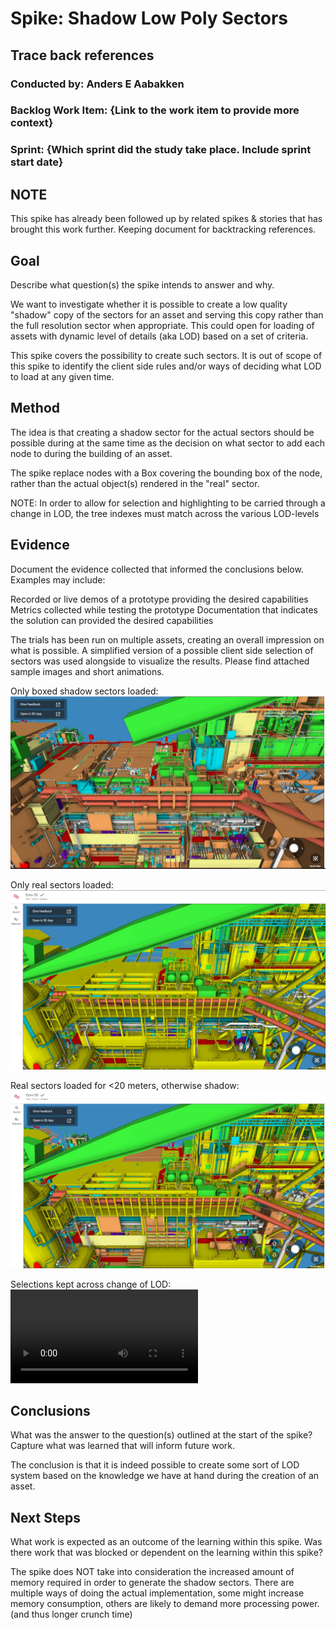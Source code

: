 # Spike: Shadow Low Poly Sectors

## Trace back references

### Conducted by: Anders E Aabakken

### Backlog Work Item: {Link to the work item to provide more context}

### Sprint: {Which sprint did the study take place. Include sprint start date}

## NOTE

This spike has already been followed up by related spikes & stories that has brought this work further. Keeping document for backtracking references.

## Goal

Describe what question(s) the spike intends to answer and why.

We want to investigate whether it is possible to create a low quality "shadow" copy of the sectors for an asset and serving this copy rather than the full resolution sector when appropriate. This could open for loading of assets with dynamic level of details (aka LOD) based on a set of criteria.

This spike covers the possibility to create such sectors. It is out of scope of this spike to identify the client side rules and/or ways of deciding what LOD to load at any given time.

## Method

The idea is that creating a shadow sector for the actual sectors should be possible during at the same time as the decision on what sector to add each node to during the building of an asset.

The spike replace nodes with a Box covering the bounding box of the node, rather than the actual object(s) rendered in the "real" sector.

NOTE: In order to allow for selection and highlighting to be carried through a change in LOD, the tree indexes must match across the various LOD-levels

## Evidence

Document the evidence collected that informed the conclusions below. Examples may include:

Recorded or live demos of a prototype providing the desired capabilities
Metrics collected while testing the prototype
Documentation that indicates the solution can provided the desired capabilities

The trials has been run on multiple assets, creating an overall impression on what is possible. A simplified version of a possible client side selection of sectors was used alongside to visualize the results. Please find attached sample images and short animations.

Only boxed shadow sectors loaded:
![Only boxed shadow sectors loaded](./images/ShadowLowPolySectors/spike1_1.jpg)

Only real sectors loaded:
![Only real sectors loaded](./images/ShadowLowPolySectors/spike1_2.jpg)

Real sectors loaded for <20 meters, otherwise shadow:
![Real sectors loaded for <20 meters, otherwise shadow](./images/ShadowLowPolySectors/spike1_3.jpg)

Selections kept across change of LOD:
![Selections kept across change of LOD](./images/ShadowLowPolySectors/selection_lod.mp4)

## Conclusions

What was the answer to the question(s) outlined at the start of the spike? Capture what was learned that will inform future work.

The conclusion is that it is indeed possible to create some sort of LOD system based on the knowledge we have at hand during the creation of an asset.

## Next Steps

What work is expected as an outcome of the learning within this spike. Was there work that was blocked or dependent on the learning within this spike?

The spike does NOT take into consideration the increased amount of memory required in order to generate the shadow sectors. There are multiple ways of doing the actual implementation, some might increase memory consumption, others are likely to demand more processing power. (and thus longer crunch time)
